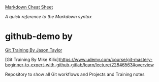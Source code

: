 
[Markdown Cheat Sheet](https://www.markdownguide.org/cheat-sheet/)

*A quick reference to the Markdown syntax*

# github-demo by 

[Git Training By Jason Taylor ](https://www.udemy.com/course/git-complete/learn/lecture/2117364#overview)



[Git Training By Mike Kilic](https://www.udemy.com/course/git-mastery-beginner-to-expert-with-github-gitlab/learn/lecture/22846563#overview

Repository to show all Git workflows and Projects and Training notes


